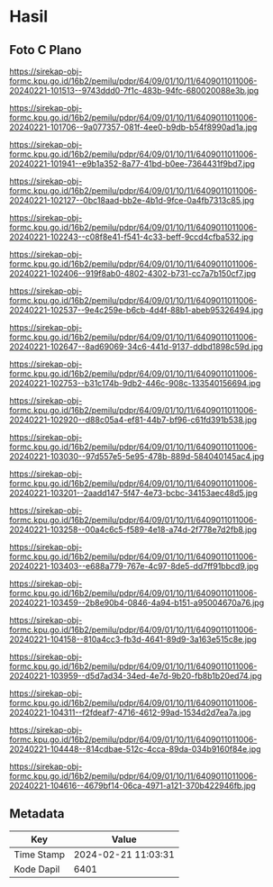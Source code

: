 # Hasil

## Foto C Plano

https://sirekap-obj-formc.kpu.go.id/16b2/pemilu/pdpr/64/09/01/10/11/6409011011006-20240221-101513--9743ddd0-7f1c-483b-94fc-680020088e3b.jpg

https://sirekap-obj-formc.kpu.go.id/16b2/pemilu/pdpr/64/09/01/10/11/6409011011006-20240221-101706--9a077357-081f-4ee0-b9db-b54f8990ad1a.jpg

https://sirekap-obj-formc.kpu.go.id/16b2/pemilu/pdpr/64/09/01/10/11/6409011011006-20240221-101941--e9b1a352-8a77-41bd-b0ee-7364431f9bd7.jpg

https://sirekap-obj-formc.kpu.go.id/16b2/pemilu/pdpr/64/09/01/10/11/6409011011006-20240221-102127--0bc18aad-bb2e-4b1d-9fce-0a4fb7313c85.jpg

https://sirekap-obj-formc.kpu.go.id/16b2/pemilu/pdpr/64/09/01/10/11/6409011011006-20240221-102243--c08f8e41-f541-4c33-beff-9ccd4cfba532.jpg

https://sirekap-obj-formc.kpu.go.id/16b2/pemilu/pdpr/64/09/01/10/11/6409011011006-20240221-102406--919f8ab0-4802-4302-b731-cc7a7b150cf7.jpg

https://sirekap-obj-formc.kpu.go.id/16b2/pemilu/pdpr/64/09/01/10/11/6409011011006-20240221-102537--9e4c259e-b6cb-4d4f-88b1-abeb95326494.jpg

https://sirekap-obj-formc.kpu.go.id/16b2/pemilu/pdpr/64/09/01/10/11/6409011011006-20240221-102647--8ad69069-34c6-441d-9137-ddbd1898c59d.jpg

https://sirekap-obj-formc.kpu.go.id/16b2/pemilu/pdpr/64/09/01/10/11/6409011011006-20240221-102753--b31c174b-9db2-446c-908c-133540156694.jpg

https://sirekap-obj-formc.kpu.go.id/16b2/pemilu/pdpr/64/09/01/10/11/6409011011006-20240221-102920--d88c05a4-ef81-44b7-bf96-c61fd391b538.jpg

https://sirekap-obj-formc.kpu.go.id/16b2/pemilu/pdpr/64/09/01/10/11/6409011011006-20240221-103030--97d557e5-5e95-478b-889d-584040145ac4.jpg

https://sirekap-obj-formc.kpu.go.id/16b2/pemilu/pdpr/64/09/01/10/11/6409011011006-20240221-103201--2aadd147-5f47-4e73-bcbc-34153aec48d5.jpg

https://sirekap-obj-formc.kpu.go.id/16b2/pemilu/pdpr/64/09/01/10/11/6409011011006-20240221-103258--00a4c6c5-f589-4e18-a74d-2f778e7d2fb8.jpg

https://sirekap-obj-formc.kpu.go.id/16b2/pemilu/pdpr/64/09/01/10/11/6409011011006-20240221-103403--e688a779-767e-4c97-8de5-dd7ff91bbcd9.jpg

https://sirekap-obj-formc.kpu.go.id/16b2/pemilu/pdpr/64/09/01/10/11/6409011011006-20240221-103459--2b8e90b4-0846-4a94-b151-a95004670a76.jpg

https://sirekap-obj-formc.kpu.go.id/16b2/pemilu/pdpr/64/09/01/10/11/6409011011006-20240221-104158--810a4cc3-fb3d-4641-89d9-3a163e515c8e.jpg

https://sirekap-obj-formc.kpu.go.id/16b2/pemilu/pdpr/64/09/01/10/11/6409011011006-20240221-103959--d5d7ad34-34ed-4e7d-9b20-fb8b1b20ed74.jpg

https://sirekap-obj-formc.kpu.go.id/16b2/pemilu/pdpr/64/09/01/10/11/6409011011006-20240221-104311--f2fdeaf7-4716-4612-99ad-1534d2d7ea7a.jpg

https://sirekap-obj-formc.kpu.go.id/16b2/pemilu/pdpr/64/09/01/10/11/6409011011006-20240221-104448--814cdbae-512c-4cca-89da-034b9160f84e.jpg

https://sirekap-obj-formc.kpu.go.id/16b2/pemilu/pdpr/64/09/01/10/11/6409011011006-20240221-104616--4679bf14-06ca-4971-a121-370b422946fb.jpg


## Metadata

| Key        | Value               |
| ---------- | ------------------- |
| Time Stamp | 2024-02-21 11:03:31 |
| Kode Dapil | 6401                |



